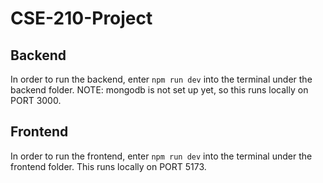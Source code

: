 # CSE-210-Project

## Backend

In order to run the backend, enter `npm run dev` into the terminal under the backend folder. NOTE: mongodb is not set up yet, so this runs locally on PORT 3000.

## Frontend

In order to run the frontend, enter `npm run dev` into the terminal under the frontend folder. This runs locally on PORT 5173.
